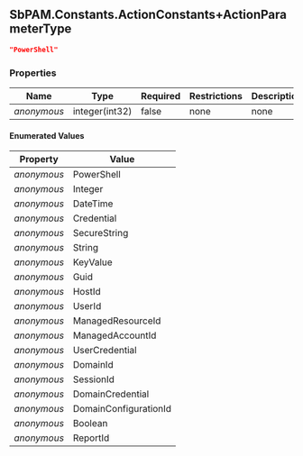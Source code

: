 
<h2 id="tocS_SbPAM.Constants.ActionConstants+ActionParameterType">SbPAM.Constants.ActionConstants+ActionParameterType</h2>

<a id="schemasbpam.constants.actionconstants+actionparametertype"></a>
<a id="schema_SbPAM.Constants.ActionConstants+ActionParameterType"></a>
<a id="tocSsbpam.constants.actionconstants+actionparametertype"></a>
<a id="tocssbpam.constants.actionconstants+actionparametertype"></a>

```json
"PowerShell"

```

### Properties

|Name|Type|Required|Restrictions|Description|
|---|---|---|---|---|
|*anonymous*|integer(int32)|false|none|none|

#### Enumerated Values

|Property|Value|
|---|---|
|*anonymous*|PowerShell|
|*anonymous*|Integer|
|*anonymous*|DateTime|
|*anonymous*|Credential|
|*anonymous*|SecureString|
|*anonymous*|String|
|*anonymous*|KeyValue|
|*anonymous*|Guid|
|*anonymous*|HostId|
|*anonymous*|UserId|
|*anonymous*|ManagedResourceId|
|*anonymous*|ManagedAccountId|
|*anonymous*|UserCredential|
|*anonymous*|DomainId|
|*anonymous*|SessionId|
|*anonymous*|DomainCredential|
|*anonymous*|DomainConfigurationId|
|*anonymous*|Boolean|
|*anonymous*|ReportId|


